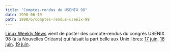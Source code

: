 ```yaml
---
title: "Comptes-rendus de USENIX 98"
date: 1998-06-19
path: 1998/6/comptes-rendus-usenix-98
---
```


<P>
<A HREF="http://lwn.net/">Linux Weekly News</A> vient de poster des
compte-rendus du congrès USENIX 98 (à la Nouvelles Orléans) qui faisait
la part belle aux Unix libres:
<A HREF="http://lwn.net/daily/usenix17.html">17 juin</A>.
<A HREF="http://lwn.net/daily/usenix18.html">18 juin</A>.
<A HREF="http://lwn.net/daily/usenix19.html">19 juin</A>.
</P>


